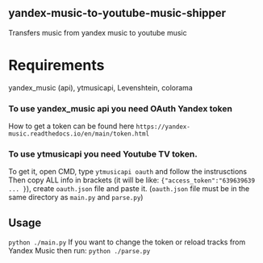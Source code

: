 ## yandex-music-to-youtube-music-shipper
Transfers music from yandex music to youtube music

# Requirements
yandex_music (api), ytmusicapi, Levenshtein, colorama
### To use yandex_music api you need OAuth Yandex token
How to get a token can be found here ` https://yandex-music.readthedocs.io/en/main/token.html `

### To use ytmusicapi you need Youtube TV token. 
To get it, open CMD, type `ytmusicapi oauth` and follow the instrusctions
Then copy ALL info in brackets (it will be like: `{"access_token":"639639639 ... }`), create `oauth.json` file and paste it.
(`oauth.json` file must be in the same directory as `main.py` and `parse.py`)

## Usage
 `python ./main.py`
 If you want to change the token or reload tracks from Yandex Music then run: `python ./parse.py`
